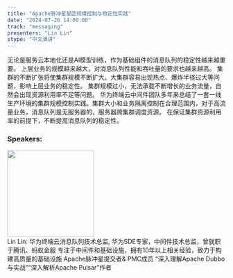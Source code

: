 ```yaml
---
title: "Apache脉冲星星团规模控制与稳定性实践"
date: "2024-07-26 14:00:00" 
track: "messaging"
presenters: "Lin Lin"
stype: "中文演讲"
---
```

无论是服务云本地化还是AI模型训练，作为基础组件的消息队列的稳定性越来越重要。
上层业务的规模越来越大，对消息队列性能和吞吐量的要求也越来越高。
集群的不断扩张将使集群规模不断扩大。大集群容易出现热点、爆炸半径过大等问题，影响上层业务的稳定性。
集群规模过小，无法承载不断增长的业务流量，自然会出现资源利用率不足等问题。
华为终端云中间件团队多年来总结了一套一线生产环境的集群规模控制实践。集群大小和业务隔离控制在合理范围内，对于高流量业务，消息队列是无服务器的，服务器跨集群调度资源。
在保证集群资源利用率的前提下，不断提高消息队列的稳定性。
 ### Speakers: 
 <img src="https://sessionize.com/image/ec9e-400o400o1-KuHvwPtuLnXMT8uZBbVMQi.jpg" width="200" /><br>Lin Lin: 华为终端云消息队列技术总监, 华为SDE专家，中间件技术总监，曾就职于腾讯、蚂蚁金服
专注于中间件和基础设施，拥有10年以上相关经验，致力于构建高质量的基础设施
Apache脉冲星提交者& PMC成员
“深入理解Apache Dubbo与实战”“深入解析Apache Pulsar”作者
 <br><br>
